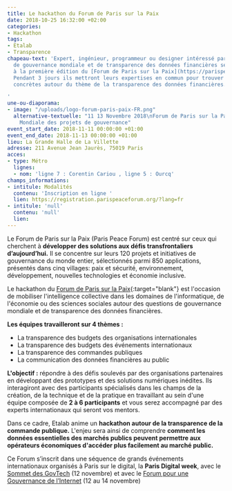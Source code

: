 ```yaml
---
title: Le hackathon du Forum de Paris sur la Paix
date: 2018-10-25 16:32:00 +02:00
categories:
- Hackathon
tags:
- Etalab
- Transparence
chapeau-text: 'Expert, ingénieur, programmeur ou designer intéressé par les enjeux
  de gouvernance mondiale et de transparence des données financières se donnent rendez-vous
  à la première édition du [Forum de Paris sur la Paix](https://parispeaceforum.org/fr/hackathon/){:target="blank"}.
  Pendant 3 jours ils mettront leurs expertises en commun pour trouver des solutions
  concrètes autour du thème de la transparence des données financières.

'
une-ou-diaporama:
- image: "/uploads/logo-forum-paris-paix-FR.png"
  alternative-textuelle: "11 13 Novembre 2018\nForum de Paris sur la Paix \n\nLa plateforme
    Mondiale des projets de gouvernance"
event_start_date: 2018-11-11 00:00:00 +01:00
event_end_date: 2018-11-13 00:00:00 +01:00
lieu: La Grande Halle de La Villette
adresse: 211 Avenue Jean Jaurès, 75019 Paris
acces:
- type: Métro
  lignes:
  - nom: 'ligne 7 : Corentin Cariou , ligne 5 : Ourcq'
champs_informations:
- intitule: Modalités
  contenu: 'Inscription en ligne '
  lien: https://registration.parispeaceforum.org/?lang=fr
- intitule: 'null'
  contenu: 'null'
  lien: 
---
```


Le Forum de Paris sur la Paix (Paris Peace Forum) est centré sur ceux qui cherchent à **développer des solutions aux défis transfrontaliers d’aujourd’hui.**
Il se concentre sur leurs 120 projets et initiatives de gouvernance du monde entier, sélectionnés parmi 850 applications, présentés dans cinq villages: paix et sécurité, environnement, développement, nouvelles technologies et économie inclusive. 

Le hackathon du [Forum de Paris sur la Paix](https://parispeaceforum.org/fr/hackathon/){:target="blank"} est l'occasion de mobiliser l'intelligence collective dans les domaines de l'informatique, de l'économie ou des sciences sociales autour des questions de gouvernance mondiale et de transparence des données financières. 

**Les équipes travailleront sur 4 thèmes :** 
* La transparence des budgets des organisations internationales
* La transparence des budgets des événements internationaux
* La transparence des commandes publiques
* La communication des données financières au public


**L'objectif :** 
répondre à des défis soulevés par des organisations partenaires en développant des prototypes et des solutions numériques inédites. Ils interagiront avec des participants spécialisés dans les champs de la création, de la technique et de la pratique en travaillant au sein d'une équipe composée de **2 à 6 participants** et vous serez accompagné par des experts internationaux qui seront vos mentors.

Dans ce cadre, Etalab anime un **hackathon autour de la transparence de la commande publique.** L'enjeu sera ainsi de comprendre **comment les données essentielles des marchés publics peuvent permettre aux opérateurs économiques d'accéder plus facilement au marché public.**

Ce Forum s’inscrit dans une séquence de grands événements internationaux organisés à Paris sur le digital, la **Paris Digital week**, avec le [Sommet des GovTech](/agenda/sommet-des-govtech/) (12 novembre) et avec le [Forum pour une Gouvernance de l’Internet](/agenda/forum-sur-la-gouvernance-de-linternet-pour-un-internet-de-la-confiance/) (12 au 14 novembre) 